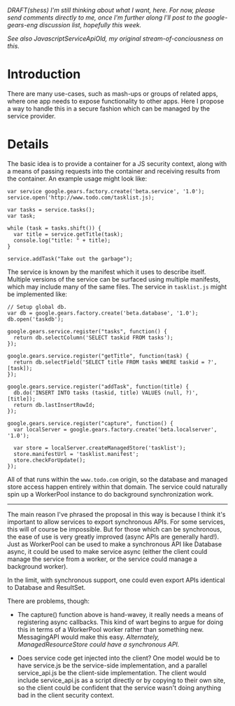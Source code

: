 _DRAFT(shess) I'm still thinking about what I want, here.  For now, please send comments directly to me, once I'm further along I'll post to the google-gears-eng discussion list, hopefully this week._

_See also JavascriptServiceApiOld, my original stream-of-conciousness on this._

# Introduction #

There are many use-cases, such as mash-ups or groups of related apps, where one app needs to expose functionality to other apps.  Here I propose a way to handle this in a secure fashion which can be managed by the service provider.

# Details #

The basic idea is to provide a container for a JS security context, along with a means of passing requests into the container and receiving results from the container.  An example usage might look like:

```
var service google.gears.factory.create('beta.service', '1.0');
service.open('http://www.todo.com/tasklist.js);

var tasks = service.tasks();
var task;

while (task = tasks.shift()) {
  var title = service.getTitle(task);
  console.log("title: " + title);
}

service.addTask("Take out the garbage");
```

The service is known by the manifest which it uses to describe itself.  Multiple versions of the service can be surfaced using multiple manifests, which may include many of the same files.  The service in `tasklist.js` might be implemented like:

```
// Setup global db.
var db = google.gears.factory.create('beta.database', '1.0');
db.open('taskdb');

google.gears.service.register("tasks", function() {
  return db.selectColumn('SELECT taskid FROM tasks');
});

google.gears.service.register("getTitle", function(task) {
  return db.selectField('SELECT title FROM tasks WHERE taskid = ?', [task]);
});

google.gears.service.register("addTask", function(title) {
  db.do('INSERT INTO tasks (taskid, title) VALUES (null, ?)', [title]);
  return db.lastInsertRowId;
});

google.gears.service.register("capture", function() {
  var localServer = google.gears.factory.create('beta.localserver', '1.0');

  var store = localServer.createManagedStore('tasklist');
  store.manifestUrl = 'tasklist.manifest';
  store.checkForUpdate();
});
```

All of that runs within the `www.todo.com` origin, so the database and managed store access happen entirely within that domain.  The service could naturally spin up a WorkerPool instance to do background synchronization work.

---

The main reason I've phrased the proposal in this way is because I think it's important to allow services to export synchronous APIs.  For some services, this will of course be impossible.  But for those which can be synchronous, the ease of use is very greatly improved (async APIs are generally hard!).  Just as WorkerPool can be used to make a synchronous API like Database async, it could be used to make service async (either the client could manage the service from a worker, or the service could manage a background worker).

In the limit, with synchronous support, one could even export APIs identical to Database and ResultSet.

There are problems, though:

  * The capture() function above is hand-wavey, it really needs a means of registering async callbacks.  This kind of wart begins to argue for doing this in terms of a WorkerPool worker rather than something new.  MessagingAPI would make this easy.  _Alternately, ManagedResourceStore could have a synchronous API._

  * Does service code get injected into the client?  One model would be to have service.js be the service-side implementation, and a parallel service\_api.js be the client-side implementation.  The client would include service\_api.js as a script directly or by copying to their own site, so the client could be confident that the service wasn't doing anything bad in the client security context.